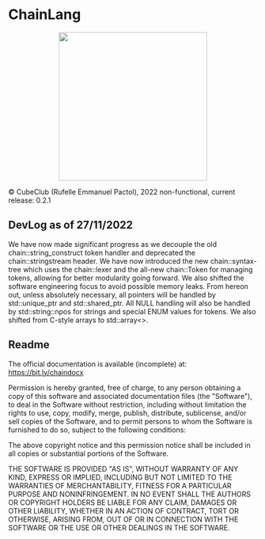 # ChainLang 
<div id="logo" align="center">
  <img src="https://github.com/Xue64/The-Chain-Language-Project-ChainLang-/blob/main/img/ChainLang.png" height="300px" width="300px">
</div>


© CubeClub (Rufelle Emmanuel Pactol), 2022
non-functional, current release: 0.2.1

## DevLog as of 27/11/2022
We have now made significant progress as we decouple the old chain::string_construct token handler and deprecated the chain::stringstream header. We have now introduced the new chain::syntax-tree which uses the chain::lexer and the all-new chain::Token for managing tokens, allowing for better modularity going forward. We also shifted the software engineering focus to avoid possible memory leaks. From hereon out, unless absolutely necessary, all pointers will be handled by std::unique_ptr and std::shared_ptr. All NULL handling will also be handled by std::string::npos for strings and special ENUM values for tokens. We also shifted from C-style arrays to std::array<>. 

## Readme


The official documentation is available (incomplete) at: https://bit.ly/chaindocx

Permission is hereby granted, free of charge, to any person obtaining a copy of this software and associated documentation files (the "Software"), to deal in the Software without restriction, including without limitation the rights to use, copy, modify, merge, publish, distribute, sublicense, and/or sell copies of the Software, and to permit persons to whom the Software is furnished to do so, subject to the following conditions:

The above copyright notice and this permission notice shall be included in all copies or substantial portions of the Software.

THE SOFTWARE IS PROVIDED "AS IS", WITHOUT WARRANTY OF ANY KIND, EXPRESS OR IMPLIED, INCLUDING BUT NOT LIMITED TO THE WARRANTIES OF MERCHANTABILITY, FITNESS FOR A PARTICULAR PURPOSE AND NONINFRINGEMENT. IN NO EVENT SHALL THE AUTHORS OR COPYRIGHT HOLDERS BE LIABLE FOR ANY CLAIM, DAMAGES OR OTHER LIABILITY, WHETHER IN AN ACTION OF CONTRACT, TORT OR OTHERWISE, ARISING FROM, OUT OF OR IN CONNECTION WITH THE SOFTWARE OR THE USE OR OTHER DEALINGS IN THE SOFTWARE.
